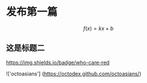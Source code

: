 # 发布第一篇

$$
f(x)=kx+b
$$

## 这是标题二

https://img.shields.io/badge/who-care-red

!['octoasians'] (https://octodex.github.com/octoasians/)
